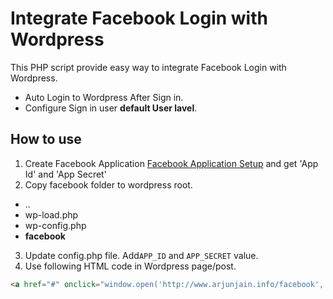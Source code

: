 Integrate Facebook Login with Wordpress
========

This PHP script provide easy way to integrate Facebook Login with Wordpress. 

- Auto Login to Wordpress After Sign in. 
- Configure Sign in user **default User lavel**.
 
How to use
----
1. Create Facebook Application [Facebook Application Setup](http://www.facebook.com/developers/createapp.php) and get 'App Id' and 'App Secret'
2. Copy facebook folder to wordpress root. 
 - ..
 - wp-load.php
 - wp-config.php
 - **facebook**
3. Update config.php file. Add```APP_ID``` and ```APP_SECRET``` value.
4. Use following HTML code in Wordpress page/post. 

```html
<a href="#" onclick="window.open('http://www.arjunjain.info/facebook','_blank','directories=no, status=no, menubar=no, scrollbars=yes, resizable=no,width=400, height=280,top=200,left=200')">Login With Facebook</a>
```
